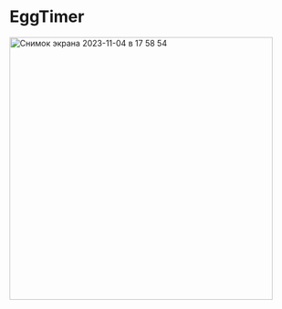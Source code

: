 # EggTimer

<img width="461" alt="Снимок экрана 2023-11-04 в 17 58 54" src="https://github.com/Fedo2rr/EggTimer/assets/149252614/c1bd8297-a560-4fe1-b8ae-6fdeed73afc8">
